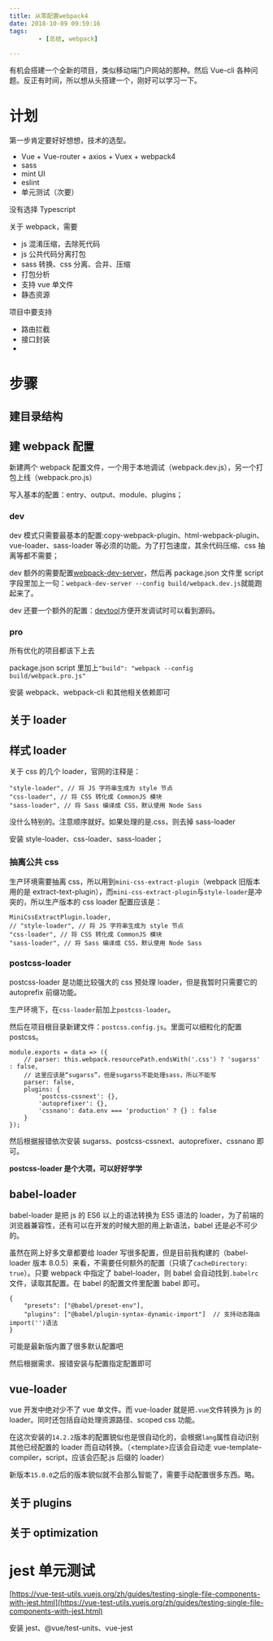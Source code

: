 ```yaml
---
title: 从零配置webpack4
date: 2018-10-09 09:59:16
tags: 
		- [总结, webpack] 
    
---
```


有机会搭建一个全新的项目，类似移动端门户网站的那种。然后 Vue-cli 各种问题。反正有时间，所以想从头搭建一个，刚好可以学习一下。

<!-- more -->

# 计划

第一步肯定要好好想想，技术的选型。

- Vue + Vue-router + axios + Vuex + webpack4
- sass
- mint UI
- eslint
- 单元测试（次要）

没有选择 Typescript

关于 webpack，需要

- js 混淆压缩，去除死代码
- js 公共代码分离打包
- sass 转换、css 分离、合并、压缩
- 打包分析
- 支持 vue 单文件
- 静态资源

项目中要支持

- 路由拦截
- 接口封装
-

# 步骤

## 建目录结构

## 建 webpack 配置

新建两个 webpack 配置文件，一个用于本地调试（webpack.dev.js），另一个打包上线（webpack.pro.js）

写入基本的配置：entry、output、module、plugins；

### dev

dev 模式只需要最基本的配置:copy-webpack-plugin、html-webpack-plugin、vue-loader、sass-loader 等必须的功能。为了打包速度，其余代码压缩、css 抽离等都不需要；

dev 额外的需要配置[webpack-dev-server](https://www.webpackjs.com/configuration/dev-server/)，然后再 package.json 文件里 script 字段里加上一句：`webpack-dev-server --config build/webpack.dev.js`就能跑起来了。

dev 还要一个额外的配置：[devtool](https://www.webpackjs.com/configuration/devtool/)方便开发调试时可以看到源码。

### pro

所有优化的项目都该下上去

package.json script 里加上`"build": "webpack --config build/webpack.pro.js"`

安装 webpack、webpack-cli 和其他相关依赖即可

## 关于 loader

## 样式 loader

关于 css 的几个 loader，官网的注释是：

    "style-loader", // 将 JS 字符串生成为 style 节点
    "css-loader", // 将 CSS 转化成 CommonJS 模块
    "sass-loader", // 将 Sass 编译成 CSS，默认使用 Node Sass

没什么特别的。注意顺序就好。如果处理的是.css，则去掉 sass-loader

安装 style-loader、css-loader、sass-loader；

### 抽离公共 css

生产环境需要抽离 css，所以用到`mini-css-extract-plugin`（webpack 旧版本用的是 extract-text-plugin），而`mini-css-extract-plugin`与`style-loader`是冲突的，所以生产版本的 css loader 配置应该是：

    MiniCssExtractPlugin.loader,
    // "style-loader", // 将 JS 字符串生成为 style 节点
    "css-loader", // 将 CSS 转化成 CommonJS 模块
    "sass-loader", // 将 Sass 编译成 CSS，默认使用 Node Sass

### postcss-loader

postcss-loader 是功能比较强大的 css 预处理 loader，但是我暂时只需要它的 autoprefix 前缀功能。

生产环境下，在`css-loader`前加上`postcss-loader`。

然后在项目根目录新建文件：`postcss.config.js`。里面可以细粒化的配置 postcss。

    module.exports = data => ({
    	// parser: this.webpack.resourcePath.endsWith('.css') ? 'sugarss' : false,
    	// 这里应该是“sugarss”，但是sugarss不能处理sass，所以不能写
    	parser: false,
    	plugins: {
    		'postcss-cssnext': {},
    		'autoprefixer': {},
    		'cssnano': data.env === 'production' ? {} : false
    	}
    });

然后根据报错依次安装 sugarss、postcss-cssnext、autoprefixer、cssnano 即可。

**postcss-loader 是个大项，可以好好学学**

## babel-loader

babel-loader 是把 js 的 ES6 以上的语法转换为 ES5 语法的 loader，为了前端的浏览器兼容性，还有可以在开发的时候大胆的用上新语法，babel 还是必不可少的。

虽然在网上好多文章都要给 loader 写很多配置，但是目前我构建的（babel-loader 版本 8.0.5）来看，不需要任何额外的配置（只填了`cacheDirectory: true`）。只要 webpack 中指定了 babel-loader，则 babel 会自动找到`.babelrc`文件，读取其配置。在 babel 的配置文件里配置 babel 即可。

```
{
	"presets": ["@babel/preset-env"],
	"plugins": ["@babel/plugin-syntax-dynamic-import"]	// 支持动态路由 import('')语法
}
```

可能是最新版内置了很多默认配置吧

然后根据需求、报错安装与配置指定配置即可

## vue-loader

vue 开发中绝对少不了 vue 单文件。而 vue-loader 就是把`.vue`文件转换为 js 的 loader。同时还包括自动处理资源路径、scoped css 功能。

在这次安装的`14.2.2`版本的配置貌似也是很自动化的，会根据`lang`属性自动识别其他已经配置的 loader 而自动转换。（\<template\>应该会自动走 vue-template-compiler，script，应该会匹配.js 后缀的 loader）

新版本`15.0.0`之后的版本貌似就不会那么智能了，需要手动配置很多东西。略。

## 关于 plugins

## 关于 optimization

# jest 单元测试

[https://vue-test-utils.vuejs.org/zh/guides/testing-single-file-components-with-jest.html](https://vue-test-utils.vuejs.org/zh/guides/testing-single-file-components-with-jest.html)

安装 jest、@vue/test-units、vue-jest
